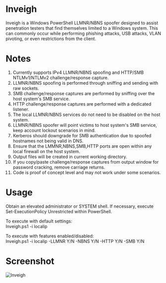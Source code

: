 # Inveigh
Inveigh is a Windows PowerShell LLMNR/NBNS spoofer designed to assist penetration testers that find themselves limited to a Windows system. This can commonly occur while performing phishing attacks, USB attacks, VLAN pivoting, or even restrictions from the client.

# Notes
1. Currently supports IPv4 LLMNR/NBNS spoofing and HTTP/SMB NTLMv1/NTLMv2 challenge/response capture.
2. LLMNR/NBNS spoofing is performed through sniffing and sending with raw sockets. 
3. SMB challenge/response captures are performed by sniffing over the host system's SMB service.
4. HTTP challenge/response captures are performed with a dedicated listener.
5. The local LLMNR/NBNS services do not need to be disabled on the host system. 
6. LLMNR/NBNS spoofer will point victims to host system's SMB service, keep account lockout scenarios in mind.
7. Kerberos should downgrade for SMB authentication due to spoofed hostnames not being valid in DNS.
8. Ensure that the LMMNR,NBNS,SMB,HTTP ports are open within any local firewall on the host system.
9. Output files will be created in current working directory.
10. If you copy/paste challenge/response captures from output window for password cracking, remove carriage returns.
11. Code is proof of concept level and may not work under some scenarios.

# Usage
Obtain an elevated administrator or SYSTEM shell. If necessary, execute Set-ExecutionPolicy Unrestricted within PowerShell.

To execute with default settings:  
Inveigh.ps1 -i localip

To execute with features enabled/disabled:   
Inveigh.ps1 -i localip -LLMNR Y/N -NBNS Y/N -HTTP Y/N -SMB Y/N

# Screenshot
![Inveigh](https://cloud.githubusercontent.com/assets/5897462/7216149/c49679ce-e5c2-11e4-9825-2abacc56e91f.PNG)
